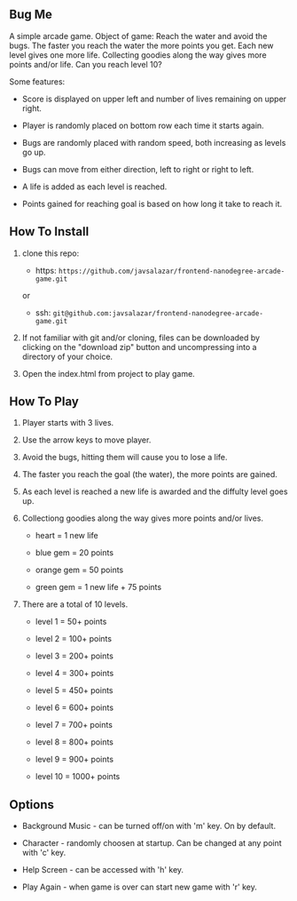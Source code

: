 ## Bug Me

A simple arcade game.  Object of game: Reach the water and avoid the bugs. The faster you reach the water the more points you get. Each new level gives one more life. Collecting goodies along the way gives more points and/or life. Can you reach level 10?

Some features: 

* Score is displayed on upper left and number of lives remaining on upper right.

* Player is randomly placed on bottom row each time it starts again.

* Bugs are randomly placed with random speed, both increasing as levels go up.

* Bugs can move from either direction, left to right or right to left.

* A life is added as each level is reached.

* Points gained for reaching goal is based on how long it take to reach it.


## How To Install

1. clone this repo:

	* https: `https://github.com/javsalazar/frontend-nanodegree-arcade-game.git`

	or

	* ssh: `git@github.com:javsalazar/frontend-nanodegree-arcade-game.git`

2. If not familiar with git and/or cloning, files can be downloaded by clicking on the "download zip" button and uncompressing into a directory of your choice.

3. Open the index.html from project to play game.


## How To Play

1. Player starts with 3 lives.

2. Use the arrow keys to move player.

3. Avoid the bugs, hitting them will cause you to lose a life.

4. The faster you reach the goal (the water), the more points are gained.

5. As each level is reached a new life is awarded and the diffulty level goes up.

6. Collectiong goodies along the way gives more points and/or lives.

	* heart  = 1 new life

	* blue gem = 20 points

	* orange gem = 50 points

	* green gem = 1 new life + 75 points

7. There are a total of 10 levels.

	* level 1 = 50+ points

	* level 2 = 100+ points

	* level 3 = 200+ points

	* level 4 = 300+ points

	* level 5 = 450+ points

	* level 6 = 600+ points

	* level 7 = 700+ points

	* level 8 = 800+ points

	* level 9 = 900+ points

	* level 10 = 1000+ points


## Options

* Background Music - can be turned off/on with 'm' key. On by default.

* Character - randomly choosen at startup.  Can be changed at any point with 'c' key.

* Help Screen - can be accessed with 'h' key.

* Play Again - when game is over can start new game with 'r' key.